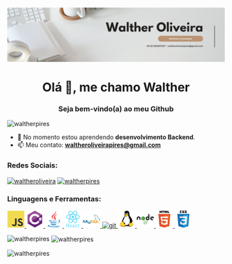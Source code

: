 ![Header](./bannerwalther.png)
<h1 align="center">Olá 👋, me chamo Walther </h1>
<h3 align="center">Seja bem-vindo(a) ao meu Github</h3>

<p align="left">
  <img
    src="https://komarev.com/ghpvc/?username=waltherpires&label=Profile%20views&color=0e75b6&style=flat"
    alt="waltherpires"
  />
</p>

- 🌱 No momento estou aprendendo **desenvolvimento Backend**.
- 📫 Meu contato:
**waltheroliveirapires@gmail.com**

<h3 align="left">Redes Sociais:</h3>
<p align="left">
  <a href="https://linkedin.com/in/waltheroliveira" target="blank"
    ><img
      align="center"
      src="https://raw.githubusercontent.com/rahuldkjain/github-profile-readme-generator/master/src/images/icons/Social/linked-in-alt.svg"
      alt="waltheroliveira"
      height="30"
      width="40"
  /></a>
  <a href="https://instagram.com/waltherpires" target="blank"
    ><img
      align="center"
      src="https://raw.githubusercontent.com/rahuldkjain/github-profile-readme-generator/master/src/images/icons/Social/instagram.svg"
      alt="waltherpires"
      height="30"
      width="40"
  /></a>
</p>

<h3 align="left">Linguagens e Ferramentas:</h3>
<p align="left">
  <a
    href="https://developer.mozilla.org/en-US/docs/Web/JavaScript"
    target="_blank"
    rel="noreferrer"
  >
    <img
      src="https://raw.githubusercontent.com/devicons/devicon/master/icons/javascript/javascript-original.svg"
      alt="javascript"
      width="40"
      height="40"
    />
  </a>

  <a href="https://www.w3schools.com/cs/" target="_blank" rel="noreferrer">
    <img
      src="https://raw.githubusercontent.com/devicons/devicon/master/icons/csharp/csharp-original.svg"
      alt="csharp"
      width="40"
      height="40"
    />
  </a>

  <a href="https://www.java.com" target="_blank" rel="noreferrer">
    <img
      src="https://raw.githubusercontent.com/devicons/devicon/master/icons/java/java-original.svg"
      alt="java"
      width="40"
      height="40"
    />
  </a>

  <a href="https://reactjs.org/" target="_blank" rel="noreferrer">
    <img
      src="https://raw.githubusercontent.com/devicons/devicon/master/icons/react/react-original-wordmark.svg"
      alt="react"
      width="40"
      height="40"
    />
  </a>

  <a href="https://www.mysql.com/" target="_blank" rel="noreferrer">
    <img
      src="https://raw.githubusercontent.com/devicons/devicon/master/icons/mysql/mysql-original-wordmark.svg"
      alt="mysql"
      width="40"
      height="40"
    />
  </a>

  <a href="https://git-scm.com/" target="_blank" rel="noreferrer">
    <img
      src="https://www.vectorlogo.zone/logos/git-scm/git-scm-icon.svg"
      alt="git"
      width="40"
      height="40"
    />
  </a>

  <a href="https://www.linux.org/" target="_blank" rel="noreferrer">
    <img
      src="https://raw.githubusercontent.com/devicons/devicon/master/icons/linux/linux-original.svg"
      alt="linux"
      width="40"
      height="40"
    />
  </a>

  <a href="https://nodejs.org" target="_blank" rel="noreferrer">
    <img
      src="https://raw.githubusercontent.com/devicons/devicon/master/icons/nodejs/nodejs-original-wordmark.svg"
      alt="nodejs"
      width="40"
      height="40"
    />
  </a>

  <a href="https://www.w3.org/html/" target="_blank" rel="noreferrer">
    <img
      src="https://raw.githubusercontent.com/devicons/devicon/master/icons/html5/html5-original-wordmark.svg"
      alt="html5"
      width="40"
      height="40"
    />
  </a>

  <a href="https://www.w3schools.com/css/" target="_blank" rel="noreferrer">
    <img
      src="https://raw.githubusercontent.com/devicons/devicon/master/icons/css3/css3-original-wordmark.svg"
      alt="css3"
      width="40"
      height="40"
    />
  </a>
</p>

<p>
  <img
    align="left"
    src="https://github-readme-stats.vercel.app/api/top-langs?username=waltherpires&show_icons=true&locale=en&layout=compact"
    alt="waltherpires"
  />
</p>

<p>
  &nbsp;<img
    align="center"
    src="https://github-readme-stats.vercel.app/api?username=waltherpires&show_icons=true&locale=en"
    alt="waltherpires"
  />
</p>

<p>
  <img
    align="center"
    src="https://github-readme-streak-stats.herokuapp.com/?user=waltherpires&"
    alt="waltherpires"
  />
</p>

